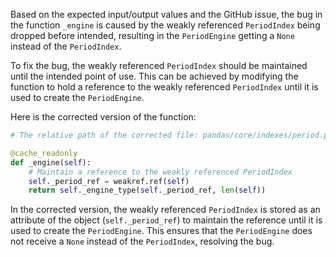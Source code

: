 Based on the expected input/output values and the GitHub issue, the bug in the function `_engine` is caused by the weakly referenced `PeriodIndex` being dropped before intended, resulting in the `PeriodEngine` getting a `None` instead of the `PeriodIndex`.

To fix the bug, the weakly referenced `PeriodIndex` should be maintained until the intended point of use. This can be achieved by modifying the function to hold a reference to the weakly referenced `PeriodIndex` until it is used to create the `PeriodEngine`.

Here is the corrected version of the function:

```python
# The relative path of the corrected file: pandas/core/indexes/period.py

@cache_readonly
def _engine(self):
    # Maintain a reference to the weakly referenced PeriodIndex
    self._period_ref = weakref.ref(self)
    return self._engine_type(self._period_ref, len(self))
```

In the corrected version, the weakly referenced `PeriodIndex` is stored as an attribute of the object (`self._period_ref`) to maintain the reference until it is used to create the `PeriodEngine`. This ensures that the `PeriodEngine` does not receive a `None` instead of the `PeriodIndex`, resolving the bug.